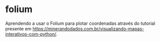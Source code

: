 # folium
Aprendendo a usar o Folium para plotar coordenadas através do tutorial presente em https://minerandodados.com.br/visualizando-mapas-interativos-com-python/.
